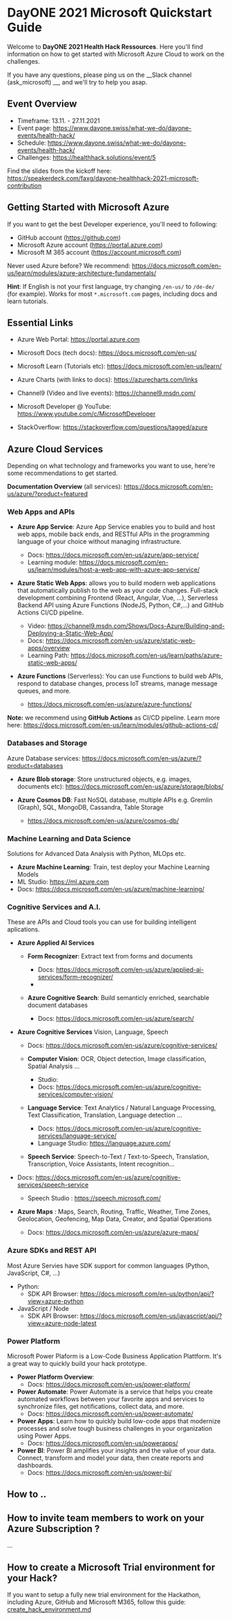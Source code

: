 # DayONE 2021 Microsoft Quickstart Guide

Welcome to **DayONE 2021 Health Hack Ressources**. Here you'll find information on how to get started with Microsoft Azure Cloud to work on the challenges.

If you have any questions, please ping us on the __Slack channel (ask_microsoft) __, and we'll try to help you asap.






## Event Overview
- Timeframe: 13.11. - 27.11.2021
- Event page: https://www.dayone.swiss/what-we-do/dayone-events/health-hack/
- Schedule: https://www.dayone.swiss/what-we-do/dayone-events/health-hack/
- Challenges: https://healthhack.solutions/event/5

Find the slides from the kickoff here:
https://speakerdeck.com/faxg/dayone-healthhack-2021-microsoft-contribution





## Getting Started with Microsoft Azure
If you want to get the best Developer experience, you'll need to following:
- GitHub account (https://github.com)
- Microsoft Azure account (https://portal.azure.com) 
- Microsoft M 365 account (https://account.microsoft.com)


Never used Azure before?
We recommend: https://docs.microsoft.com/en-us/learn/modules/azure-architecture-fundamentals/

__Hint__: 
If English is not your first language, try changing `/en-us/` to `/de-de/` (for example). Works for most `*.microsoft.com` pages, including docs and learn tutorials.


 

## Essential Links

- Azure Web Portal:  https://portal.azure.com
- Microsoft Docs (tech docs): https://docs.microsoft.com/en-us/
- Microsoft Learn (Tutorials etc): https://docs.microsoft.com/en-us/learn/
- Azure Charts (with links to docs): https://azurecharts.com/links

- Channel9 (Video and live events): https://channel9.msdn.com/
- Microsoft Developer @ YouTube: https://www.youtube.com/c/MicrosoftDeveloper

- StackOverflow: https://stackoverflow.com/questions/tagged/azure





## Azure Cloud Services
Depending on what technology and frameworks you want to use, here're some recommendations to get started.

__Documentation Overview__ (all services): https://docs.microsoft.com/en-us/azure/?product=featured




### Web Apps and APIs
- __Azure App Service__:  Azure App Service enables you to build and host web apps, mobile back ends, and RESTful APIs in the programming language of your choice without managing infrastructure.
  - Docs: https://docs.microsoft.com/en-us/azure/app-service/
  - Learning module: https://docs.microsoft.com/en-us/learn/modules/host-a-web-app-with-azure-app-service/

- __Azure Static Web Apps__: allows you to build modern web applications that automatically publish to the web as your code changes. Full-stack development combining Frontend (React, Angular, Vue, ...), Serverless Backend API using Azure Functions (NodeJS, Python, C#,...) and GitHub Actions CI/CD pipeline. 
    - Video: https://channel9.msdn.com/Shows/Docs-Azure/Building-and-Deploying-a-Static-Web-App/
    - Docs: https://docs.microsoft.com/en-us/azure/static-web-apps/overview
    - Learning Path: https://docs.microsoft.com/en-us/learn/paths/azure-static-web-apps/

- __Azure Functions__ (Serverless): You can use Functions to build web APIs, respond to database changes, process IoT streams, manage message queues, and more.
  - https://docs.microsoft.com/en-us/azure/azure-functions/


**Note:** we recommend using __GitHub Actions__ as CI/CD pipeline.
Learn more here: 
https://docs.microsoft.com/en-us/learn/modules/github-actions-cd/


### Databases and Storage
Azure Database services: 
https://docs.microsoft.com/en-us/azure/?product=databases


- __Azure Blob storage__: Store unstructured objects, e.g. images, documents etc):
https://docs.microsoft.com/en-us/azure/storage/blobs/

- __Azure Cosmos DB__: Fast NoSQL database, multiple APIs e.g. Gremlin (Graph), SQL, MongoDB, Cassandra, Table Storage
  -  https://docs.microsoft.com/en-us/azure/cosmos-db/






### Machine Learning and Data Science
Solutions for Advanced Data Analysis with Python, MLOps etc.

- __Azure Machine Learning__: Train, test deploy your Machine Learning Models
- ML Studio: https://ml.azure.com
- Docs: https://docs.microsoft.com/en-us/azure/machine-learning/


### Cognitive Services and A.I.
These are APIs and Cloud tools you can use for building intelligent aplications.

- __Azure Applied AI Services__ 
  - __Form Recognizer__: Extract text from forms and documents
     - Docs: https://docs.microsoft.com/en-us/azure/applied-ai-services/form-recognizer/
     - 

  - __Azure Cognitive Search__: Build semanticly enriched, searchable document databases
    - Docs: https://docs.microsoft.com/en-us/azure/search/



- __Azure Cognitive Services__ Vision, Language, Speech 
  - Docs: https://docs.microsoft.com/en-us/azure/cognitive-services/

  - __Computer Vision__: OCR, Object detection, Image classification, Spatial Analysis ...
    - Studio: 
    - Docs: https://docs.microsoft.com/en-us/azure/cognitive-services/computer-vision/
    
    

  - __Language Service__: Text Analytics / Natural Language Processing, Text Classification, Translation, Language detection ...
    - Docs: https://docs.microsoft.com/en-us/azure/cognitive-services/language-service/
    - Language Studio: https://language.azure.com/
   

  - __Speech Service__: Speech-to-Text / Text-to-Speech, Translation, Transcription, Voice Assistants, Intent recognition...
- Docs: https://docs.microsoft.com/en-us/azure/cognitive-services/speech-service
    - Speech Studio : https://speech.microsoft.com/



- __Azure Maps__ : Maps, Search, Routing, Traffic, Weather, Time Zones, Geolocation, Geofencing, Map Data, Creator, and Spatial Operations
  - Docs: https://docs.microsoft.com/en-us/azure/azure-maps/


###  Azure SDKs and REST API
Most Azure Servies have SDK support for common languages (Python, JavaScript, C#, ...)

- Python:
  - SDK API Browser: https://docs.microsoft.com/en-us/python/api/?view=azure-python
- JavaScript / Node
  - SDK API Browser: https://docs.microsoft.com/en-us/javascript/api/?view=azure-node-latest




### Power Platform
Microsoft Power Plaform is a Low-Code Business Application Plattform. It's a great way to quickly build
your hack prototype.

- __Power Platform Overview__:
  - Docs: https://docs.microsoft.com/en-us/power-platform/
- __Power Automate__: Power Automate is a service that helps you create automated workflows between your favorite apps and services to synchronize files, get notifications, collect data, and more.
  - Docs: https://docs.microsoft.com/en-us/power-automate/
- __Power Apps__: Learn how to quickly build low-code apps that modernize processes and solve tough business challenges in your organization using Power Apps.
  - Docs: https://docs.microsoft.com/en-us/powerapps/
- __Power BI__: Power BI amplifies your insights and the value of your data. Connect, transform and model your data, then create reports and dashboards.
  - Docs: https://docs.microsoft.com/en-us/power-bi/


## How to .. 

## How to invite team members to work on your Azure Subscription  ?
...

## How to create a Microsoft Trial environment for your Hack?
If you want to setup a fully new trial environment for the Hackathon, including Azure, GitHub and Microsoft M365, follow this guide:
[create_hack_environment.md](./create_hack_environment.md)
